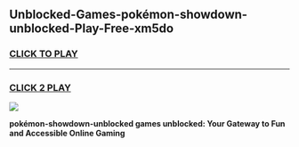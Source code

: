 
## Unblocked-Games-pokémon-showdown-unblocked-Play-Free-xm5do
<h3>
<a href="https://premium76.site?title=pokémon-showdown-unblocked&ref=23A">CLICK TO PLAY</a></h3>
<hr>

<h3>
<a href="https://premium76.site?title=pokémon-showdown-unblocked&ref=23A">CLICK 2 PLAY</a>
  
</h3>

<a href="https://premium76.site?title=pokémon-showdown-unblocked&ref=23A"><img src="https://clearcache.store/games.png"></a>


**pokémon-showdown-unblocked games unblocked: Your Gateway to Fun and Accessible Online Gaming**
